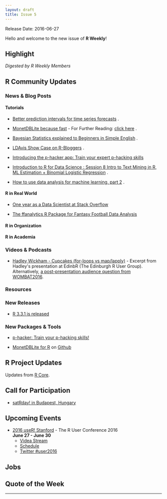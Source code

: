 ```yaml
---
layout: draft
title: Issue 5
---
```


Release Date: 2016-06-27

Hello and welcome to the new issue of **R Weekly**!

## Highlight

*Digested by R Weekly Members*

## R Community Updates

### News & Blog Posts

#### Tutorials

+ [Better prediction intervals for time series forecasts](http://ellisp.github.io/blog/2016/01/30/hybrid-forecasts/?utm_content=buffer32d5f&utm_medium=social&utm_source=twitter.com&utm_campaign=buffer) .

+ [MonetDBLite because fast](http://www.r-bloggers.com/monetdblite-because-fast/) - For Further Reading: [click here](https://www.monetdb.org/blog/monetdblite-r) .

+ [Bayesian Statistics explained to Beginners in Simple English](http://www.analyticsvidhya.com/blog/2016/06/bayesian-statistics-beginners-simple-english/) .

+ [LDAvis Show Case on R-Bloggers](http://www.r-bloggers.com/ldavis-show-case-on-r-bloggers/) .

+ [Introducing the p-hacker app: Train your expert p-hacking skills](http://www.nicebread.de/introducing-p-hacker/) 

+ [Introduction to R for Data Science : Session 8 Intro to Text Mining in R, ML Estimation + Binomial Logistic Regression](http://www.exactness.net/post/146247550535/introduction-to-r-for-data-science-session-8) .

+ [How to use data analysis for machine learning, part 2](http://www.sharpsightlabs.com/data-analysis-machine-learning-example-part2/) .

#### R in Real World

+ [One year as a Data Scientist at Stack Overflow](http://varianceexplained.org/r/year_data_scientist/)

+ [The ffanalytics R Package for Fantasy Football Data Analysis](http://fantasyfootballanalytics.net/2016/06/ffanalytics-r-package-fantasy-football-data-analysis.html)

#### R in Organization



#### R in Academia


### Videos & Podcasts

+ [Hadley Wickham - Cupcakes (for-loops vs map/lapply)](https://www.youtube.com/watch?v=GyNqlOjhPCQ) - Excerpt from Hadley's presentation at EdinbR (The Edinburgh R User Group). Alternatively, [a post-presentation audience question from WOMBAT2016](https://youtu.be/hRNUgwAFZtQ?t=47m30s).



### Resources



### New Releases

+ [R 3.3.1 is released](http://www.r-bloggers.com/r-3-3-1-is-released/)

### New Packages & Tools

+ [p-hacker: Train your p-hacking skills!](http://www.r-bloggers.com/introducing-the-p-hacker-app-train-your-expert-p-hacking-skills/)

+ [MonetDBLite for R](https://www.monetdb.org/blog/monetdblite-r) on [Github](https://github.com/hannesmuehleisen/MonetDBLite)

## R Project Updates

Updates from [R Core](http://developer.r-project.org/blosxom.cgi/R-devel/NEWS).


## Call for Participation

+ [satRday! in Budapest, Hungary](http://budapest.satrdays.org/#cfp)

## Upcoming Events

+ [2016 useR! Stanford](http://user2016.org/) - The R User Conference 2016<br /> **June 27 - June 30** <br>
  + [Videa Stream](https://aka.ms/user2016conference)
  + [Schedule](http://schedule.user2016.org)
  + [Twitter #user2016](https://twitter.com/hashtag/user2016)

## Jobs



## Quote of the Week



<hr>

<p><small id="page_view">&nbsp;</small></p>
